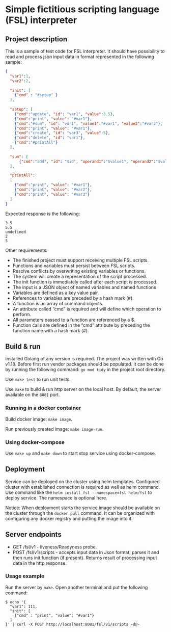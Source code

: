 # Simple fictitious scripting language (FSL) interpreter

## Project description
This is a sample of test code for FSL interpreter.
It should have possibility to read and process json input data in format represented in the following sample:
```json
{
  "var1":1,
  "var2":2,
  
  "init": [
    {"cmd" : "#setup" }
  ],
  
  "setup": [
    {"cmd":"update", "id": "var1", "value":3.5},
    {"cmd":"print", "value": "#var1"},
    {"cmd":"#sum", "id": "var1", "value1":"#var1", "value2":"#var2"},
    {"cmd":"print", "value": "#var1"},
    {"cmd":"create", "id": "var3", "value":5},
    {"cmd":"delete", "id": "var1"},
    {"cmd":"#printAll"}
  ],
  
  "sum": [
      {"cmd":"add", "id": "$id", "operand1":"$value1", "operand2":"$value2"}
  ],

  "printAll":
  [
    {"cmd":"print", "value": "#var1"},
    {"cmd":"print", "value": "#var2"},
    {"cmd":"print", "value": "#var3"}
  ]
}
```
Expected response is the following:
```
3.5
5.5
undefined
2
5
```

Other requirements:
- The finished project must support receiving multiple FSL scripts. 
- Functions and variables must persist between FSL scripts. 
- Resolve conflicts by overwriting existing variables or functions.
- The system will create a representation of the script processed. 
- The init function is immediately called after each script is processed.
- The input is a JSON object of named variables and named functions
- Variables are defined as a key value pair.
- References to variables are preceded by a hash mark (#).
- A function is an array of command objects.
- An attribute called “cmd” is required and will define which operation to perform.
- All parameters passed to a function are referenced by a $.
- Function calls are defined in the “cmd” attribute by preceding the function name with a hash mark (#).

## Build & run
Installed Golang of any version is required. The project was written with Go v1.18. Before first run vendor packages should be populated. It can be done by running the following command: `go mod tidy` in the project root directory.

Use `make test` to run unit tests.

Use `make` to build & run http server on the local host. 
By default, the server available on the `8081` port.

### Running in a docker container
Build docker image: `make image`.

Run previously created image: `make image-run`.

### Using docker-compose
Use `make up` and `make down` to start stop service using docker-compose.

## Deployment
Service can be deployed on the cluster using helm templates. Configured cluster with established connection is required as well as helm command. Use command like the `helm install fsl --namespace=fsl helm/fsl` to deploy service. The namespace is optional here.

Notice: When deployment starts the service image should be available on the cluster through the `docker pull` command. It can be organized with configuring any docker registry and putting the image into it.

## Server endpoints
- GET /fsl/v1 - liveness/Readyness probe.
- POST /fsl/v1/scripts - accepts input data in Json format, parses it and then runs init function (if present). 
  Returns result of processing input data in the http response.

### Usage example
Run the server by `make`. Open another terminal and put the following command:
```
$ echo '{
  "var1": 111,
  "init": [
    {"cmd" : "print", "value": "#var1"}
  ]
}' | curl -X POST http://localhost:8081/fsl/v1/scripts -d@-
```
